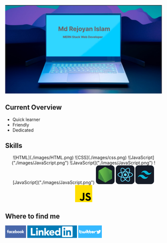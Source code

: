 <img src='./images/banner/banner.png'>

<h2>Current Overview</h2>

 <ul>
  <li>Quick learner</li> 
  <li>Friendly</li> 
  <li>Dedicated</li> 
</ul>



<h2>Skills</h2>

<p align="center">
      ![HTML](./images/HTML.png)
       ![CSS](./images/css.png)
        ![JavaScript]("./images/JavaScript.png")
        ![JavaScript]("./images/JavaScript.png")
        ![JavaScript]("./images/JavaScript.png")
      <img src="./images/node.png" />
      <img src="./images/react.png" />
      <img src="./images/tailwind.png" />
 <svg xmlns="http://www.w3.org/2000/svg" id="Capa_1" width="55" height="55" viewBox="0 0 512 512"><path fill="#ffdf00" d="M0 0h512v512H0z"></path><path d="M343.934 400.002c10.313 16.839 23.731 29.216 47.462 29.216 19.935 0 32.67-9.964 32.67-23.731 0-16.498-13.084-22.341-35.027-31.939l-12.028-5.161c-34.719-14.791-57.783-33.321-57.783-72.493 0-36.084 27.494-63.553 70.461-63.553 30.59 0 52.582 10.646 68.429 38.522l-37.465 24.056c-8.249-14.791-17.148-20.618-30.964-20.618-14.092 0-23.024 8.94-23.024 20.618 0 14.434 8.94 20.277 29.582 29.217l12.028 5.152c40.879 17.53 63.959 35.401 63.959 75.581 0 43.317-34.028 67.048-79.726 67.048-44.682 0-73.549-21.293-87.674-49.201zm-169.96 4.169c7.558 13.41 14.434 24.747 30.964 24.747 15.807 0 25.779-6.185 25.779-30.232V235.089h48.112v164.246c0 49.818-29.208 72.493-71.843 72.493-38.522 0-60.83-19.936-72.176-43.947z"></path></svg>
</p>



<h2>Where to find me</h2>
<a href=""><img src="./images/banner/facebook(2).png" alt=""></a>
<a href="https://www.linkedin.com/in/rej0yanislam/"><img src="./images/banner/linkedin-logo(2).png" alt=""></a>
<a href="https://twitter.com/rej0yanislam"><img src="./images/banner/twitter-logo(1).png" alt=""></a>
</div>
